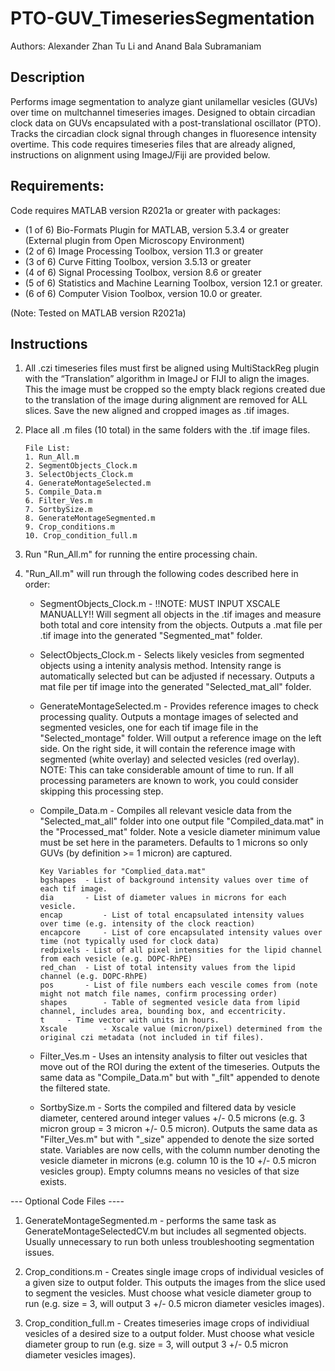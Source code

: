 # PTO-GUV_TimeseriesSegmentation

Authors: Alexander Zhan Tu Li and Anand Bala Subramaniam

## Description
Performs image segmentation to analyze giant unilamellar vesicles (GUVs) over time on multchannel timeseries images. Designed to obtain circadian clock data on GUVs encapsulated with a post-translational oscillator (PTO). Tracks the circadian clock signal through changes in fluoresence intensity overtime. This code requires timeseries files that are already aligned, instructions on alignment using ImageJ/Fiji are provided below. 

## Requirements:

Code requires MATLAB version R2021a or greater with packages:
- (1 of 6) Bio-Formats Plugin for MATLAB, version 5.3.4 or greater (External plugin from Open Microscopy Environment)
- (2 of 6) Image Processing Toolbox, version 11.3 or greater
- (3 of 6) Curve Fitting Toolbox, version 3.5.13 or greater
- (4 of 6) Signal Processing Toolbox, version 8.6 or greater
- (5 of 6) Statistics and Machine Learning Toolbox, version 12.1 or greater.
- (6 of 6) Computer Vision Toolbox, version 10.0 or greater.

(Note: Tested on MATLAB version R2021a)

## Instructions

1. All .czi timeseries files must first be aligned using MultiStackReg plugin with the “Translation” algorithm in ImageJ or FIJI to align the images. This the image must be cropped so the empty black regions created due to the translation of the image during alignment are removed for ALL slices. Save the new aligned and cropped images as .tif images.

2. Place all .m files (10 total) in the same folders with the .tif image files.

    ```
    File List:
    1. Run_All.m
    2. SegmentObjects_Clock.m
    3. SelectObjects_Clock.m
    4. GenerateMontageSelected.m
    5. Compile_Data.m
    6. Filter_Ves.m
    7. SortbySize.m
    8. GenerateMontageSegmented.m
    9. Crop_conditions.m
    10. Crop_condition_full.m
    ```

3. Run "Run_All.m" for running the entire processing chain.

4. "Run_All.m" will run through the following codes described here in order:

    - SegmentObjects_Clock.m - !!NOTE: MUST INPUT XSCALE MANUALLY!! Will segment all objects in the .tif images and measure both total and core intensity from the objects. Outputs a .mat file per .tif image into the generated "Segmented_mat" folder.

    - SelectObjects_Clock.m - Selects likely vesicles from segmented objects using a intenity analysis method. Intensity range is automatically selected but can be adjusted if necessary. Outputs a mat file per tif image into the generated "Selected_mat_all" folder.

    - GenerateMontageSelected.m - Provides reference images to check processing quality. Outputs a montage images of selected and segmented vesicles, one for each tif image file in the "Selected_montage" folder. Will output a reference image on the left side. On the right side, it will contain the reference image with segmented (white overlay) and selected vesicles (red overlay).
NOTE: This can take considerable amount of time to run. If all processing parameters are known to work, you could consider skipping this processing step.

    - Compile_Data.m - Compiles all relevant vesicle data from the "Selected_mat_all" folder into one output file "Compiled_data.mat" in the "Processed_mat" folder. Note a vesicle diameter minimum value must be set here in the parameters. Defaults to 1 microns so only GUVs (by definition >= 1 micron) are captured.
      
      ```
      Key Variables for "Complied_data.mat"
      bgshapes 	- List of background intensity values over time of each tif image.
      dia 	 	- List of diameter values in microns for each vesicle.
      encap 	 	- List of total encapsulated intensity values over time (e.g. intensity of the clock reaction)
      encapcore 	- List of core encapsulated intensity values over time (not typically used for clock data)
      redpixels	- List of all pixel intensities for the lipid channel from each vesicle (e.g. DOPC-RhPE)
      red_chan	- List of total intensity values from the lipid channel (e.g. DOPC-RhPE)
      pos 		- List of file numbers each vescile comes from (note might not match file names, confirm processing order)
      shapes		- Table of segmented vesicle data from lipid channel, includes area, bounding box, and eccentricity.
      t		- Time vector with units in hours.
      Xscale 		- Xscale value (micron/pixel) determined from the original czi metadata (not included in tif files).
      ```

    - Filter_Ves.m - Uses an intensity analysis to filter out vesicles that move out of the ROI during the extent of the timeseries. Outputs the same data as "Compile_Data.m" but with "_filt" appended to denote the filtered state. 

    - SortbySize.m - Sorts the compiled and filtered data by vesicle diameter, centered around integer values +/- 0.5 microns (e.g. 3 micron group = 3 micron +/- 0.5 micron). Outputs the same data as "Filter_Ves.m" but with "_size" appended to denote the size sorted state. Variables are now cells, with the column number denoting the vesicle diameter in microns (e.g. column 10 is the 10 +/- 0.5 micron vesicles group). Empty columns means no vesicles of that size exists.

--- Optional Code Files ----

1. GenerateMontageSegmented.m - performs the same task as GenerateMontageSelectedCV.m but includes all segmented objects. Usually unnecessary to run both unless troubleshooting segmentation issues.

2. Crop_conditions.m - Creates single image crops of individual vesicles of a given size to output folder. This outputs the images from the slice used to segment the vesicles. Must choose what vesicle diameter group to run (e.g. size = 3, will output 3 +/- 0.5 micron diameter vesicles images).

3. Crop_condition_full.m - Creates timeseries image crops of individiual vesicles of a desired size to a output folder. Must choose what vesicle diameter group to run (e.g. size = 3, will output 3 +/- 0.5 micron diameter vesicles images).
